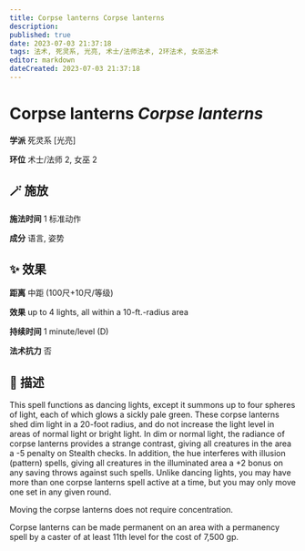 ```yaml
---
title: Corpse lanterns Corpse lanterns
description: 
published: true
date: 2023-07-03 21:37:18
tags: 法术, 死灵系, 光亮, 术士/法师法术, 2环法术, 女巫法术
editor: markdown
dateCreated: 2023-07-03 21:37:18
---
```


# **Corpse lanterns** *Corpse lanterns*

**学派** 死灵系 \[光亮\] 

**环位** 术士/法师 2, 女巫 2

## 🪄 施放

**施法时间** 1 标准动作

**成分** 语言, 姿势

## ✨ 效果  

**距离** 中距 (100尺+10尺/等级) 

**效果** up to 4 lights, all within a 10-ft.-radius area 

**持续时间** 1 minute/level (D) 

**法术抗力** 否

## 📖 描述

This spell functions as dancing lights, except it summons up to four spheres of light, each of which glows a sickly pale green. These corpse lanterns shed dim light in a 20-foot radius, and do not increase the light level in areas of normal light or bright light. In dim or normal light, the radiance of corpse lanterns provides a strange contrast, giving all creatures in the area a -5 penalty on Stealth checks. In addition, the hue interferes with illusion (pattern) spells, giving all creatures in the illuminated area a +2 bonus on any saving throws against such spells. Unlike dancing lights, you may have more than one corpse lanterns spell active at a time, but you may only move one set in any given round.

Moving the corpse lanterns does not require concentration.

Corpse lanterns can be made permanent on an area with a permanency spell by a caster of at least 11th level for the cost of 7,500 gp.
    